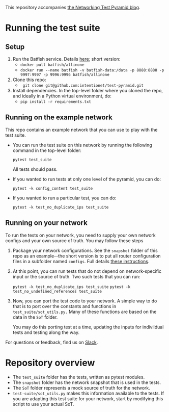 This repository accompanies [the Networking Test Pyramid blog](https://www.intentionet.com/blog/the-networking-test-pyramid/). 

# Running the test suite

## Setup
1. Run the Batfish service. Details [here](https://pybatfish.readthedocs.io/en/latest/getting_started.html); short version:
   - `docker pull batfish/allinone`
   - `docker run --name batfish -v batfish-data:/data -p 8888:8888 -p 9997:9997 -p 9996:9996 batfish/allinone`
3. Clone this repo:
   - ` git clone git@github.com:intentionet/test-pyramid.git`
4. Install dependencies. In the top-level folder where you cloned the repo, and ideally in a Python virtual environment, do: 
   - `pip install -r requirements.txt`


## Running on the example network

This repo contains an example network that you can use to play with the test suite. 

 - You can run the test suite on this network by running the following command in the top-level folder:

   `pytest test_suite`

   All tests should pass.

 - If you wanted to run tests at only one level of the pyramid, you can do: 

   `pytest -k config_content test_suite`

 - If you wanted to run a particular test, you can do: 
 
    `pytest -k test_no_duplicate_ips test_suite`

## Running on your network

To run the tests on your network, you need to supply your own network configs and your own source of truth. You may follow these steps

1. Package your network configurations. See the `snapshot` folder of this repo as an example--the short version is to put all router configuration files in a subfolder named `configs`. Full details [these instructions](https://pybatfish.readthedocs.io/en/latest/notebooks/interacting.html#Packaging-snapshot-data).

2. At this point, you can run tests that do not depend on network-specific input or the source of truth. Two such tests that you can run:

    `pytest -k test_no_duplicate_ips test_suite`
    `pytest -k test_no_undefined_references test_suite`

3. Now, you can port the test code to your network. A simple way to do that is to port over the constants and functions in `test_suite/sot_utils.py.` Many of these functions are based on the data in the `SoT` folder. 

   You may do this porting test at a time, updating the inputs for indiviidual tests and testing along the way. 


For questions or feedback, find us on [Slack](https://join.slack.com/t/batfish-org/shared_invite/enQtMzA0Nzg2OTAzNzQ1LTcyYzY3M2Q0NWUyYTRhYjdlM2IzYzRhZGU1NWFlNGU2MzlhNDY3OTJmMDIyMjQzYmRlNjhkMTRjNWIwNTUwNTQ).

# Repository overview

- The `test_suite` folder has the tests, written as pytest modules. 
- The `snapshot` folder has the network snapshot that is used in the tests.
- The `SoT` folder represents a mock source of truth for the network. 
- `test-suite/sot_utils.py` makes this information available to the tests. If you are adapting this test suite for your network, start by modifying this script to use your actual SoT. 

